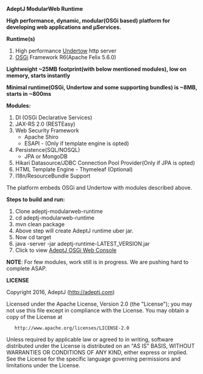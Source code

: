 **AdeptJ ModularWeb Runtime**

**High performance, dynamic, modular(OSGi based) platform for developing web applications and µServices.**

**Runtime(s)**

1. High performance [Undertow](http://undertow.io/) http server
2. [OSGi](https://www.osgi.org) Framework R6(Apache Felix 5.6.0)

**Lightweight ~25MB footprint(with below mentioned modules), low on memory, starts instantly**

**Minimal runtime(OSGi, Undertow and some supporting bundles) is ~8MB, starts in ~800ms**

**Modules:**

1. DI (OSGi Declarative Services)
2. JAX-RS 2.0 (RESTEasy)
3. Web Security Framework
   - Apache Shiro 
   - ESAPI - (Only if template engine is opted)
4. Persistence(SQL/NOSQL)
   - JPA or MongoDB
5. Hikari Datasource/JDBC Connection Pool Provider(Only if JPA is opted)
6. HTML Template Engine - Thymeleaf (Optional)
7. I18n/ResourceBundle Support


The platform embeds OSGi and Undertow with modules described above.

**Steps to build and run:**

1. Clone adeptj-modularweb-runtime
2. cd adeptj-modularweb-runtime
3. mvn clean package
4. Above step will create AdeptJ runtime uber jar.
4. Now cd target
5. java -server -jar adeptj-runtime-LATEST_VERSION.jar
6. Click to view [AdeptJ OSGi Web Console](http://localhost:9007/system/console)

**NOTE**: For few modules, work still is in progress. We are pushing hard to complete ASAP.

**LICENSE**

   Copyright 2016, AdeptJ (http://adeptj.com)
   
   Licensed under the Apache License, Version 2.0 (the "License");
   you may not use this file except in compliance with the License.
   You may obtain a copy of the License at
 
       http://www.apache.org/licenses/LICENSE-2.0
 
   Unless required by applicable law or agreed to in writing, software
   distributed under the License is distributed on an "AS IS" BASIS,
   WITHOUT WARRANTIES OR CONDITIONS OF ANY KIND, either express or implied.
   See the License for the specific language governing permissions and
   limitations under the License.
